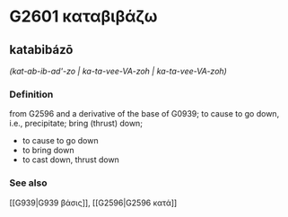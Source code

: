 # G2601 καταβιβάζω

## katabibázō

_(kat-ab-ib-ad'-zo | ka-ta-vee-VA-zoh | ka-ta-vee-VA-zoh)_

### Definition

from G2596 and a derivative of the base of G0939; to cause to go down, i.e., precipitate; bring (thrust) down; 

- to cause to go down
- to bring down
- to cast down, thrust down

### See also

[[G939|G939 βάσις]], [[G2596|G2596 κατά]]
